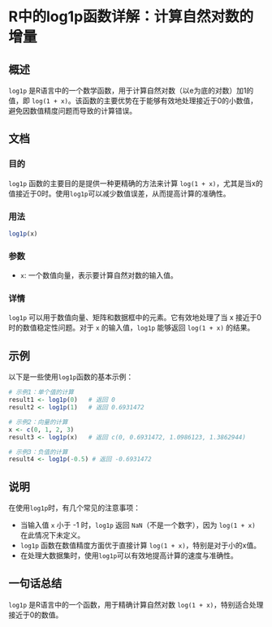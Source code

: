 <!--
Meta Description: # R中的log1p函数详解：计算自然对数的增量 ## 概述 `log1p` 是R语言中的一个数学函数，用于计算自然对数（以e为底的对数）加1的值，即 `log(1 + x)`。该函数的主要优势在于能够有效地处理接近于0的小数值，避免因数值精度问题而导致的计算错误。 ## 文档 ### 目的 `lo...
Meta Keywords: log1p, log, 6931472, r中的log1p函数详解, 计算自然对数的增量
-->

# R中的log1p函数详解：计算自然对数的增量

## 概述
`log1p` 是R语言中的一个数学函数，用于计算自然对数（以e为底的对数）加1的值，即 `log(1 + x)`。该函数的主要优势在于能够有效地处理接近于0的小数值，避免因数值精度问题而导致的计算错误。

## 文档
### 目的
`log1p` 函数的主要目的是提供一种更精确的方法来计算 `log(1 + x)`，尤其是当x的值接近于0时。使用`log1p`可以减少数值误差，从而提高计算的准确性。

### 用法
```R
log1p(x)
```

### 参数
- `x`: 一个数值向量，表示要计算自然对数的输入值。

### 详情
`log1p` 可以用于数值向量、矩阵和数据框中的元素。它有效地处理了当 x 接近于0时的数值稳定性问题。对于 `x` 的输入值，`log1p` 能够返回 `log(1 + x)` 的结果。

## 示例
以下是一些使用`log1p`函数的基本示例：

```R
# 示例1：单个值的计算
result1 <- log1p(0)   # 返回 0
result2 <- log1p(1)   # 返回 0.6931472

# 示例2：向量的计算
x <- c(0, 1, 2, 3)
result3 <- log1p(x)   # 返回 c(0, 0.6931472, 1.0986123, 1.3862944)

# 示例3：负值的计算
result4 <- log1p(-0.5) # 返回 -0.6931472
```

## 说明
在使用`log1p`时，有几个常见的注意事项：
- 当输入值 `x` 小于 -1 时，`log1p` 返回 `NaN`（不是一个数字），因为 `log(1 + x)` 在此情况下未定义。
- `log1p` 函数在数值精度方面优于直接计算 `log(1 + x)`，特别是对于小的x值。
- 在处理大数据集时，使用`log1p`可以有效地提高计算的速度与准确性。

## 一句话总结
`log1p` 是R语言中的一个函数，用于精确计算自然对数 `log(1 + x)`，特别适合处理接近于0的数值。